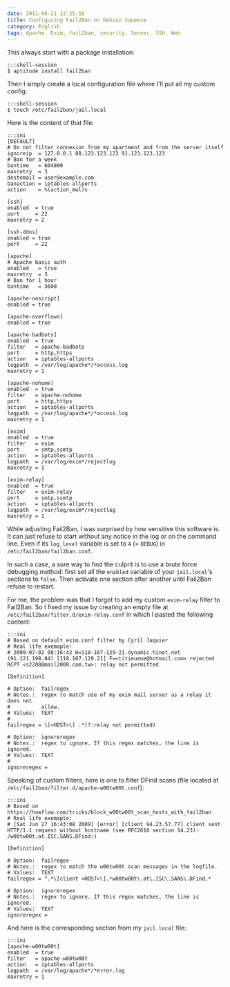 ```yaml
---
date: 2011-06-21 12:25:16
title: Configuring Fail2Ban on Debian Squeeze
category: English
tags: Apache, Exim, fail2ban, security, Server, SSH, Web
---
```


This always start with a package installation:

    :::shell-session
    $ aptitude install fail2ban

Then I simply create a local configuration file where I'll put all my custom config:

    :::shell-session
    $ touch /etc/fail2ban/jail.local

Here is the content of that file:

    :::ini
    [DEFAULT]
    # Do not filter connexion from my apartment and from the server itself
    ignoreip  = 127.0.0.1 88.123.123.123 91.123.123.123
    # Ban for a week
    bantime   = 604800
    maxretry  = 3
    destemail = user@example.com
    banaction = iptables-allports
    action    = %(action_mwl)s

    [ssh]
    enabled  = true
    port     = 22
    maxretry = 2

    [ssh-ddos]
    enabled = true
    port     = 22

    [apache]
    # Apache basic auth
    enabled   = true
    maxretry  = 3
    # Ban for 1 hour
    bantime   = 3600

    [apache-noscript]
    enabled = true

    [apache-overflows]
    enabled = true

    [apache-badbots]
    enabled  = true
    filter   = apache-badbots
    port     = http,https
    action   = iptables-allports
    logpath  = /var/log/apache*/*access.log
    maxretry = 1

    [apache-nohome]
    enabled  = true
    filter   = apache-nohome
    port     = http,https
    action   = iptables-allports
    logpath  = /var/log/apache*/*access.log
    maxretry = 1

    [exim]
    enabled  = true
    filter   = exim
    port     = smtp,ssmtp
    action   = iptables-allports
    logpath  = /var/log/exim*/rejectlog
    maxretry = 1

    [exim-relay]
    enabled  = true
    filter   = exim-relay
    port     = smtp,ssmtp
    action   = iptables-allports
    logpath  = /var/log/exim*/rejectlog
    maxretry = 1

While adjusting Fail2Ban, I was surprised by how sensitive this software is. It can just refuse to start without any notice in the log or on the command line. Even if its `log_level` variable is set to `4` (= `DEBUG`) in `/etc/fail2ban/fail2ban.conf`.

In such a case, a sure way to find the culprit is to use a brute force debugging method: first set all the `enabled` variable of your `jail.local`'s sections to `false`. Then activate one section after another until Fail2Ban refuse to restart.

For me, the problem was that I forgot to add my custom `exim-relay` filter to Fail2Ban. So I fixed my issue by creating an empty file at `/etc/fail2ban/filter.d/exim-relay.conf` in which I pasted the following content:

    :::ini
    # Based on default exim.conf filter by Cyril Jaquier
    # Real life exemaple:
    # 2009-07-02 08:16:42 H=118-167-129-21.dynamic.hinet.net (91.121.198.84) [118.167.129.21] F=<titieueue@hotmail.com> rejected RCPT <s2288@mail2000.com.tw>: relay not permitted

    [Definition]

    # Option:  failregex
    # Notes.:  regex to match use of my exim mail server as a relay it does not
    #          allow.
    # Values:  TEXT
    #
    failregex = \[<HOST>\] .*(?:relay not permitted)

    # Option:  ignoreregex
    # Notes.:  regex to ignore. If this regex matches, the line is ignored.
    # Values:  TEXT
    #
    ignoreregex =

Speaking of custom filters, here is one to filter DFind scans (file located at `/etc/fail2ban/filter.d/apache-w00tw00t.conf`):

    :::ini
    # Based on https://howflow.com/tricks/block_w00tw00t_scan_hosts_with_fail2ban
    # Real life exemaple:
    # [Sat Jun 27 16:43:08 2009] [error] [client 94.23.57.77] client sent HTTP/1.1 request without hostname (see RFC2616 section 14.23): /w00tw00t.at.ISC.SANS.DFind:)

    [Definition]

    # Option:  failregex
    # Notes.:  regex to match the w00tw00t scan messages in the logfile.
    # Values:  TEXT
    failregex = ^.*\[client <HOST>\].*w00tw00t\.at\.ISC\.SANS\.DFind.*

    # Option:  ignoreregex
    # Notes.:  regex to ignore. If this regex matches, the line is ignored.
    # Values:  TEXT
    ignoreregex =

And here is the corresponding section from my `jail.local` file:

    :::ini
    [apache-w00tw00t]
    enabled  = true
    filter   = apache-w00tw00t
    action   = iptables-allports
    logpath  = /var/log/apache*/*error.log
    maxretry = 1

